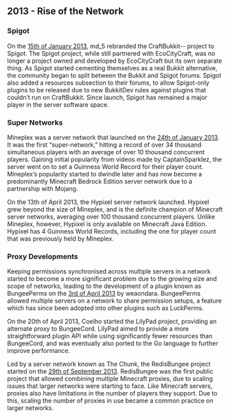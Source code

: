 ## 2013 - Rise of the Network

### Spigot

On the [15th of January 2013](https://github.com/PaperMC/Paper/commit/622229778428e822be7c97d9c5f08ddb6281d97f), md_5 rebranded the CraftBukkit-- project to Spigot. The Spigot project, while still partnered with EcoCityCraft, was no longer a project owned and developed by EcoCityCraft but its own separate thing. As Spigot started cementing themselves as a real Bukkit alternative, the community began to split between the Bukkit and Spigot forums. Spigot also added a resources subsection to their forums, to allow Spigot-only plugins to be released due to new BukkitDev rules against plugins that couldn’t run on CraftBukkit. Since launch, Spigot has remained a major player in the server software space.

### Super Networks

Mineplex was a server network that launched on the [24th of January 2013](https://en.wikipedia.org/wiki/Mineplex). It was the first “super-network,” hitting a record of over 34 thousand simultaneous players with an average of over 10 thousand concurrent players. Gaining initial popularity from videos made by CaptainSparklez, the server went on to set a Guinness World Record for their player count. Mineplex’s popularity started to dwindle later and has now become a predominantly Minecraft Bedrock Edition server network due to a partnership with Mojang.

On the 13th of April 2013, the Hypixel server network launched. Hypixel grew beyond the size of Mineplex, and is the definite champion of Minecraft server networks, averaging over 100 thousand concurrent players. Unlike Mineplex, however, Hypixel is only available on Minecraft Java Edition. Hypixel has 4 Guinness World Records, including the one for player count that was previously held by Mineplex.

### Proxy Developments

Keeping permissions synchronised across multiple servers in a network started to become a more significant problem due to the growing size and scope of networks, leading to the development of a plugin known as BungeePerms on the [3rd of April 2013](https://github.com/weaondara/BungeePerms/commit/c37ffe2ca7044e58f76e07bc754ca75df9aa8aaa) by weaondara. BungeePerms allowed multiple servers on a network to share permission setups, a feature which has since been adopted into other plugins such as LuckPerms.

On the 20th of April 2013, Coelho started the LilyPad project, providing an alternate proxy to BungeeCord. LilyPad aimed to provide a more straightforward plugin API while using significantly fewer resources than BungeeCord, and was eventually also ported to the Go language to further improve performance.

Led by a server network known as The Chunk, the RedisBungee project started on the [29th of September 2013](https://github.com/minecrafter/RedisBungee/commit/d0f5a24f38ff5251dacb981a96de54ab68d0af38). RedisBungee was the first public project that allowed combining multiple Minecraft proxies, due to scaling issues that larger networks were starting to face. Like Minecraft servers, proxies also have limitations in the number of players they support. Due to this, scaling the number of proxies in use became a common practice on larger networks.
